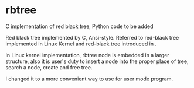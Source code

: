 rbtree
======

C implementation of red black tree, Python code to be added

Red black tree implemented by C, Ansi-style.
Referred to red-black tree implemented in Linux Kernel and red-black tree 
introduced in <Introduction To Algorithms>.

In Linux kernel implementation, rbtree node is embedded in a larger structure, also it is user's duty to insert a node into the proper place of tree, search a node, create and free tree.

I changed it to a more convenient way to use for user mode program.
